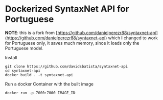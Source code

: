 Dockerized SyntaxNet API for Portuguese
=======================================

__NOTE__: this is a fork from [https://github.com/danielperezr88/syntaxnet-api](https://github.com/danielperezr88/syntaxnet-api) which I changed to work for Portuguese only, it saves much memory, since it loads only the Portuguese model.

Install

    git clone https://github.com/davidsbatista/syntaxnet-api
    cd syntaxnet-api
    docker build . -t syntaxnet-api
    
Run a docker Container with the built image

    docker run -p 7000:7000 IMAGE_ID
